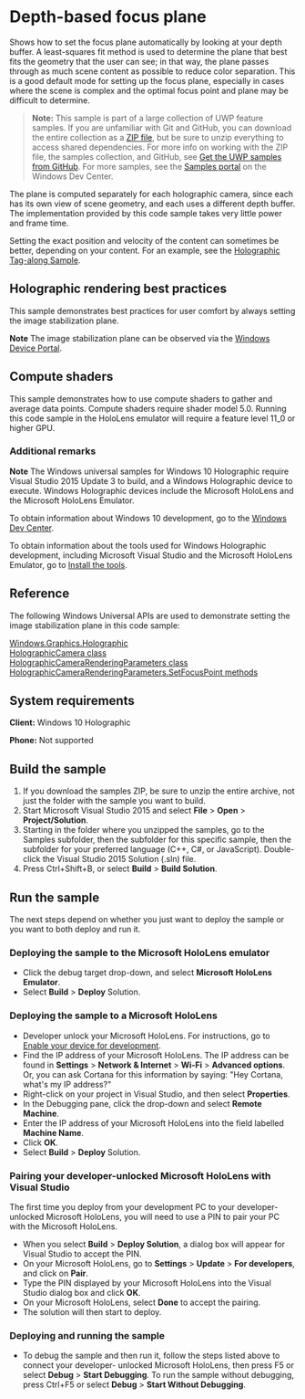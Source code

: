 ﻿<!---
  category: Holographic
  samplefwlink: http://go.microsoft.com/fwlink/p/?LinkId=832542
--->

# Depth-based focus plane

Shows how to set the focus plane automatically by looking at your depth buffer. A least-squares
fit method is used to determine the plane that best fits the geometry that the user can see; in 
that way, the plane passes through as much scene content as possible to reduce color separation. This is a 
good default mode for setting up the focus plane, especially in cases where the scene is complex and the 
optimal focus point and plane may be difficult to determine.

> **Note:** This sample is part of a large collection of UWP feature samples. 
> If you are unfamiliar with Git and GitHub, you can download the entire collection as a 
> [ZIP file](https://github.com/Microsoft/Windows-universal-samples/archive/master.zip), but be 
> sure to unzip everything to access shared dependencies. For more info on working with the ZIP file, 
> the samples collection, and GitHub, see [Get the UWP samples from GitHub](https://aka.ms/ovu2uq). 
> For more samples, see the [Samples portal](https://aka.ms/winsamples) on the Windows Dev Center. 

The plane is computed separately for each holographic camera, since each has its own view of scene geometry,
and each uses a different depth buffer. The implementation provided by this code sample takes very little 
power and frame time.

Setting the exact position and velocity of the content can sometimes be better, depending on your content.
For an example, see the [Holographic Tag-along Sample](http://go.microsoft.com/fwlink/p/?LinkId=808267).

## Holographic rendering best practices

This sample demonstrates best practices for user comfort by always setting the image stabilization plane.

**Note** The image stabilization plane can be observed via the
[Windows Device Portal](https://developer.microsoft.com/windows/mixed-reality/using_the_windows_device_portal).

## Compute shaders

This sample demonstrates how to use compute shaders to gather and average data points. Compute shaders 
require shader model 5.0. Running this code sample in the HoloLens emulator will require a feature level 
11_0 or higher GPU.

### Additional remarks

**Note** The Windows universal samples for Windows 10 Holographic require Visual Studio 2015 Update 3
to build, and a Windows Holographic device to execute. Windows Holographic devices include the 
Microsoft HoloLens and the Microsoft HoloLens Emulator.
 
To obtain information about Windows 10 development, go to the [Windows Dev Center](http://go.microsoft.com/fwlink/?LinkID=532421).

To obtain information about the tools used for Windows Holographic development, including Microsoft 
Visual Studio and the Microsoft HoloLens Emulator, go to
[Install the tools](https://developer.microsoft.com/windows/mixed-reality/install_the_tools).

## Reference

The following Windows Universal APIs are used to demonstrate setting the image stabilization plane 
in this code sample:

[Windows.Graphics.Holographic](https://msdn.microsoft.com/library/windows/apps/windows.graphics.holographic.aspx)  
[HolographicCamera class](https://msdn.microsoft.com/library/windows/apps/windows.graphics.holographic.holographiccamera.aspx)  
[HolographicCameraRenderingParameters class](https://msdn.microsoft.com/library/windows/apps/windows.graphics.holographic.holographiccamerarenderingparameters.aspx)  
[HolographicCameraRenderingParameters.SetFocusPoint methods](https://msdn.microsoft.com/library/windows/apps/windows.graphics.holographic.holographiccamerarenderingparameters.setfocuspoint.aspx)  

## System requirements

**Client:** Windows 10 Holographic

**Phone:** Not supported

## Build the sample

1. If you download the samples ZIP, be sure to unzip the entire archive, not just the folder with 
   the sample you want to build. 
2. Start Microsoft Visual Studio 2015 and select **File** \> **Open** \> **Project/Solution**.
3. Starting in the folder where you unzipped the samples, go to the Samples subfolder, then the 
   subfolder for this specific sample, then the subfolder for your preferred language (C++, C#, or 
   JavaScript). Double-click the Visual Studio 2015 Solution (.sln) file.
4. Press Ctrl+Shift+B, or select **Build** \> **Build Solution**.

## Run the sample

The next steps depend on whether you just want to deploy the sample or you want to both deploy and 
run it.

### Deploying the sample to the Microsoft HoloLens emulator

- Click the debug target drop-down, and select **Microsoft HoloLens Emulator**.
- Select **Build** \> **Deploy** Solution.

### Deploying the sample to a Microsoft HoloLens

- Developer unlock your Microsoft HoloLens. For instructions, go to
  [Enable your device for development](https://msdn.microsoft.com/windows/uwp/get-started/enable-your-device-for-development#enable-your-windows-10-devices).
- Find the IP address of your Microsoft HoloLens. The IP address can be found in **Settings** \> 
  **Network & Internet** \> **Wi-Fi** \> **Advanced options**. Or, you can ask Cortana for this 
  information by saying: "Hey Cortana, what's my IP address?"
- Right-click on your project in Visual Studio, and then select **Properties**.
- In the Debugging pane, click the drop-down and select **Remote Machine**.
- Enter the IP address of your Microsoft HoloLens into the field labelled **Machine Name**.
- Click **OK**.
- Select **Build** \> **Deploy** Solution.

### Pairing your developer-unlocked Microsoft HoloLens with Visual Studio

The first time you deploy from your development PC to your developer-unlocked Microsoft HoloLens, 
you will need to use a PIN to pair your PC with the Microsoft HoloLens.
- When you select **Build** \> **Deploy Solution**, a dialog box will appear for Visual Studio to 
  accept the PIN.
- On your Microsoft HoloLens, go to **Settings** \> **Update** \> **For developers**, and click on **Pair**.
- Type the PIN displayed by your Microsoft HoloLens into the Visual Studio dialog box and click **OK**.
- On your Microsoft HoloLens, select **Done** to accept the pairing.
- The solution will then start to deploy.

### Deploying and running the sample

- To debug the sample and then run it, follow the steps listed above to connect your developer-
  unlocked Microsoft HoloLens, then press F5 or select **Debug** \> **Start Debugging**. To run the
  sample without debugging, press Ctrl+F5 or select **Debug** \> **Start Without Debugging**. 

